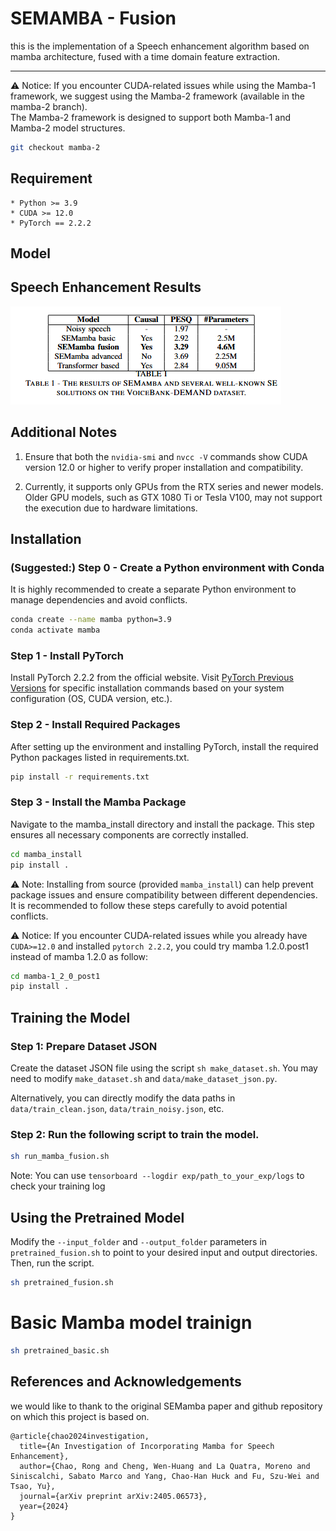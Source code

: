 # SEMAMBA - Fusion
this is the implementation of a Speech enhancement algorithm based on mamba architecture, fused with a time domain feature extraction.

---

⚠️  Notice: If you encounter CUDA-related issues while using the Mamba-1 framework, we suggest using the Mamba-2 framework (available in the mamba-2 branch).  
The Mamba-2 framework is designed to support both Mamba-1 and Mamba-2 model structures.

```bash
git checkout mamba-2
```

## Requirement
    * Python >= 3.9
    * CUDA >= 12.0
    * PyTorch == 2.2.2
## Model

## Speech Enhancement Results
![VoiceBand-Demand results](imgs/resluts.png)

## Additional Notes

1. Ensure that both the `nvidia-smi` and `nvcc -V` commands show CUDA version 12.0 or higher to verify proper installation and compatibility.

2. Currently, it supports only GPUs from the RTX series and newer models. Older GPU models, such as GTX 1080 Ti or Tesla V100, may not support the execution due to hardware limitations.

## Installation
### (Suggested:) Step 0 - Create a Python environment with Conda

It is highly recommended to create a separate Python environment to manage dependencies and avoid conflicts.
```bash
conda create --name mamba python=3.9
conda activate mamba
```

### Step 1 - Install PyTorch

Install PyTorch 2.2.2 from the official website. Visit [PyTorch Previous Versions](https://pytorch.org/get-started/previous-versions/) for specific installation commands based on your system configuration (OS, CUDA version, etc.).

### Step 2 - Install Required Packages

After setting up the environment and installing PyTorch, install the required Python packages listed in requirements.txt.

```bash
pip install -r requirements.txt
```

### Step 3 - Install the Mamba Package

Navigate to the mamba_install directory and install the package. This step ensures all necessary components are correctly installed.

```bash
cd mamba_install
pip install .
```

⚠️  Note: Installing from source (provided `mamba_install`) can help prevent package issues and ensure compatibility between different dependencies. It is recommended to follow these steps carefully to avoid potential conflicts.

⚠️  Notice: If you encounter CUDA-related issues while you already have `CUDA>=12.0` and installed `pytorch 2.2.2`, you could try mamba 1.2.0.post1 instead of mamba 1.2.0 as follow:
```bash
cd mamba-1_2_0_post1
pip install .
```


## Training the Model
### Step 1: Prepare Dataset JSON

Create the dataset JSON file using the script `sh make_dataset.sh`. You may need to modify `make_dataset.sh` and `data/make_dataset_json.py`.

Alternatively, you can directly modify the data paths in `data/train_clean.json`, `data/train_noisy.json`, etc.

### Step 2: Run the following script to train the model.

```bash
sh run_mamba_fusion.sh
```

Note: You can use `tensorboard --logdir exp/path_to_your_exp/logs` to check your training log

## Using the Pretrained Model

Modify the `--input_folder` and `--output_folder` parameters in `pretrained_fusion.sh` to point to your desired input and output directories. Then, run the script.

```bash
sh pretrained_fusion.sh
```


# Basic Mamba model trainign
```bash
sh pretrained_basic.sh
```


## References and Acknowledgements
we would like to thank to the original SEMamba paper and github repository on which this project is based on.
```
@article{chao2024investigation,
  title={An Investigation of Incorporating Mamba for Speech Enhancement},
  author={Chao, Rong and Cheng, Wen-Huang and La Quatra, Moreno and Siniscalchi, Sabato Marco and Yang, Chao-Han Huck and Fu, Szu-Wei and Tsao, Yu},
  journal={arXiv preprint arXiv:2405.06573},
  year={2024}
}
```
